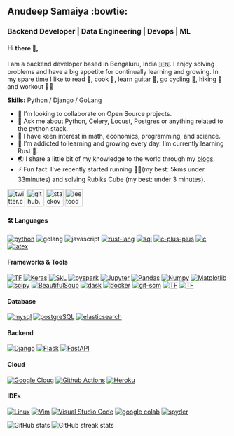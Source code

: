 <!-- ## Anudeep Samaiya 👋 | Backend Developer | Data Engineering | Devops | ML | Python | Django | GoLang -->

## Anudeep Samaiya :bowtie:
### Backend Developer | Data Engineering | Devops | ML

#### Hi there 👋,
I am a backend developer based in Bengaluru, India 🇮🇳. I enjoy solving problems and have a big appetite for continually learning and growing. In my spare time I like to read 📝, cook 🍲, learn guitar 🎸, go cycling 🚵, hiking 🥾 and workout 🤸🏼 

**Skills:** Python / Django / GoLang

- 👯 I’m looking to collaborate on Open Source projects. 
- 💬 Ask me about Python, Celery, Locust, Postgres or anything related to the python stack.
- 🧐 I have keen interest in math, economics, programming, and science.
- 🌱 I’m addicted to learning and growing every day. I’m currently learning Rust 🦀.
- 🌏 I share a little bit of my knowledge to the world through my [blogs](https://anudeepsamaiya.github.io/).
- ⚡ Fun fact: I've recently started running 🏃🏼(my best: 5kms under 33minutes) and solving Rubiks Cube (my best: under 3 minutes).

[<img src='https://cdn.jsdelivr.net/npm/simple-icons@3.0.1/icons/twitter.svg' alt='twitter.com/anudeepsamaiya' height='40'>](https://twitter.com/anudeepsamaiya)
[<img src='https://cdn.jsdelivr.net/npm/simple-icons@3.0.1/icons/github.svg' alt='github.com/anudeepsamaiya' height='40'>](https://github.com/anudeepsamaiya)
[<img src='https://cdn.jsdelivr.net/npm/simple-icons@3.0.1/icons/stackoverflow.svg' alt='stackoverflow.com/users/2079692/anudeep-samaiya' height='40'>](https://stackoverflow.com/users/2079692/anudeep-samaiya)
[<img src='https://cdn.jsdelivr.net/npm/simple-icons@3.0.1/icons/leetcode.svg' alt='leetcode.com/anudeepsamaiya' height='40'>](https://leetcode.com/anudeepsamaiya/)  

#### 🛠️ **Languages**

[![python](https://img.shields.io/badge/Python-3776AB?style=for-the-badge&logo=python&logoColor=white)](https://www.python.org/)
![golang](https://img.shields.io/badge/golang%20-%2314354C.svg?&style=for-the-badge&logo=go&logoColor=white) 
![javascript](https://img.shields.io/badge/javascript%20-%2314354C.svg?&style=for-the-badge&logo=javascript&logoColor=white) 
[![rust-lang](https://img.shields.io/badge/Rust-black?style=for-the-badge&logo=rust&logoColor=#E57324)](https://www.rust-lang.org/)
[![sql](https://img.shields.io/badge/SQL-3376C8?style=for-the-badge&logo=sql&logoColor=white)](https://www.mysql.com/)
[![c-plus-plus](https://img.shields.io/badge/C++-00599C?style=for-the-badge&logo=c%2b%2b&logoColor=white)](https://isocpp.org/)
[![c](https://img.shields.io/badge/C-A8B9CC?style=for-the-badge&logo=c&logoColor=white)](https://devdocs.io/c/)
[![latex](https://img.shields.io/badge/LaTeX-47A141?style=for-the-badge&logo=LaTeX&logoColor=white)](https://www.latex-project.org/)

#### **Frameworks & Tools**

[![TF](https://img.shields.io/badge/Tensorflow-EE4C2C?style=for-the-badge&logo=tensorflow&logoColor=white)](https://www.tensorflow.org/)
[![Keras](https://img.shields.io/badge/Keras-D00000?style=for-the-badge&logo=keras&logoColor=white)](https://keras.io/)
[![SkL](https://img.shields.io/badge/SciKit%20Learn-F7931E?style=for-the-badge&logo=scikit-learn&logoColor=white)](https://scikit-learn.org/stable/)
[![pyspark](https://img.shields.io/badge/PySpark-663EE8?style=for-the-badge&logo=pyspark&logoColor=white)](https://spark.apache.org/docs/latest/api/python/)
[![Jupyter](https://img.shields.io/badge/Jupyter-F37626.svg?&style=for-the-badge&logo=Jupyter&logoColor=white)](https://jupyter.org/)
[![Pandas](https://img.shields.io/badge/Pandas-150458?style=for-the-badge&logo=pandas&logoColor=white)](https://pandas.pydata.org/docs/)
[![Numpy](https://img.shields.io/badge/Numpy-013243?style=for-the-badge&logo=numpy&logoColor=white)](https://numpy.org/)
[![Matplotlib](https://img.shields.io/badge/Matplotlib-013243?style=for-the-badge&logo=plotly&logoColor=white)](https://matplotlib.org/)
[![scipy](https://img.shields.io/badge/SciPy-8CAAE6?style=for-the-badge&logo=scipy&logoColor=white)](https://www.scipy.org/docs.html)
[![BeautifulSoup](https://img.shields.io/badge/BeautifulSoup-43B02A?style=for-the-badge&logo=beautifulsoup4&logoColor=white)](https://www.crummy.com/software/BeautifulSoup/bs4/doc/)
[![dask](https://img.shields.io/badge/Dask-EE4C2C?style=for-the-badge&logo=dask&logoColor=white)](https://docs.dask.org/en/latest/)
[![docker](https://img.shields.io/badge/Docker-2CA5E0?style=for-the-badge&logo=docker&logoColor=white)](https://docs.docker.com/)
[![git-scm](https://img.shields.io/badge/Git-F05032?style=for-the-badge&logo=git&logoColor=white)](https://git-scm.com/doc)
[![TF](https://img.shields.io/badge/DVC-945DD6?style=for-the-badge&logo=dataversioncontrol&logoColor=white)](https://dvc.org/doc)
[![TF](https://img.shields.io/badge/Numba-00A3E0?style=for-the-badge&logo=Numba&logoColor=white)](https://numba.pydata.org/numba-doc/latest/index.html)

#### **Database**

[![mysql](https://img.shields.io/badge/MYSQL-4479A1?style=for-the-badge&logo=mysql&logoColor=white)](https://dev.mysql.com/doc/) [![postgreSQL](https://img.shields.io/badge/PostgreSQL-336791?style=for-the-badge&logo=postgresql&logoColor=white)](https://www.postgresql.org/docs/) [![elasticsearch](https://img.shields.io/badge/elasticsearch-47A248?style=for-the-badge&logo=elasticsearch&logoColor=white)](https://www.elastic.co/guide/en/elasticsearch/reference/current/docs.html)

#### **Backend**

[![Django](https://img.shields.io/badge/Django-092E20?style=for-the-badge&logo=django&logoColor=white)](https://docs.djangoproject.com/en/3.2/) [![Flask](https://img.shields.io/badge/flask-000000?style=for-the-badge&logo=flask&logoColor=white)](https://flask.palletsprojects.com/en/2.0.x/) [![FastAPI](https://img.shields.io/badge/fastapi-009688?style=for-the-badge&logo=fastapi&logoColor=white)](https://fastapi.tiangolo.com/)

#### **Cloud**

[![Google Cloug](https://img.shields.io/badge/Google_Cloud-4285F4?style=for-the-badge&logo=google-cloud&logoColor=white)](https://cloud.google.com/) [![Github Actions](https://img.shields.io/badge/GitHub_Actions-2088FF?style=for-the-badge&logo=github-actions&logoColor=white)](https://docs.github.com/en/actions) [![Heroku](https://img.shields.io/badge/Heroku-430098?style=for-the-badge&logo=heroku&logoColor=white)](https://devcenter.heroku.com/categories/reference)

#### **IDEs**

[![Linux](https://img.shields.io/badge/-linux-772953?style=for-the-badge&logo=linux)](https://www.linux.org/)
[![Vim](https://img.shields.io/badge/vim-0078D4?style=for-the-badge&logo=vim&logoColor=white)](https://www.vim.org/) [![Visual Studio Code](https://img.shields.io/badge/Visual_Studio_Code-0078D4?style=for-the-badge&logo=visual%20studio%20code&logoColor=white)](https://code.visualstudio.com/docs) [![google colab](https://img.shields.io/badge/Colab-F9AB00?style=for-the-badge&logo=googlecolab&color=525252)](https://colab.research.google.com/notebooks/intro.ipynb?utm_source=scs-index#recent=true) [![spyder](https://img.shields.io/badge/Spyder-838485?style=for-the-badge&logo=spyder%20ide&logoColor=maroon)](https://docs.spyder-ide.org/current/index.html)


![GitHub stats](https://github-readme-stats.vercel.app/api?username=anudeepsamaiya&show_icons=true) ![GitHub streak stats](https://github-readme-streak-stats.herokuapp.com/?user=anudeepsamaiya)
<!-- [![Top Langs](https://github-readme-stats.vercel.app/api/top-langs/?username=anudeepsamaiya)](https://github.com/anuraghazra/github-readme-stats) -->
